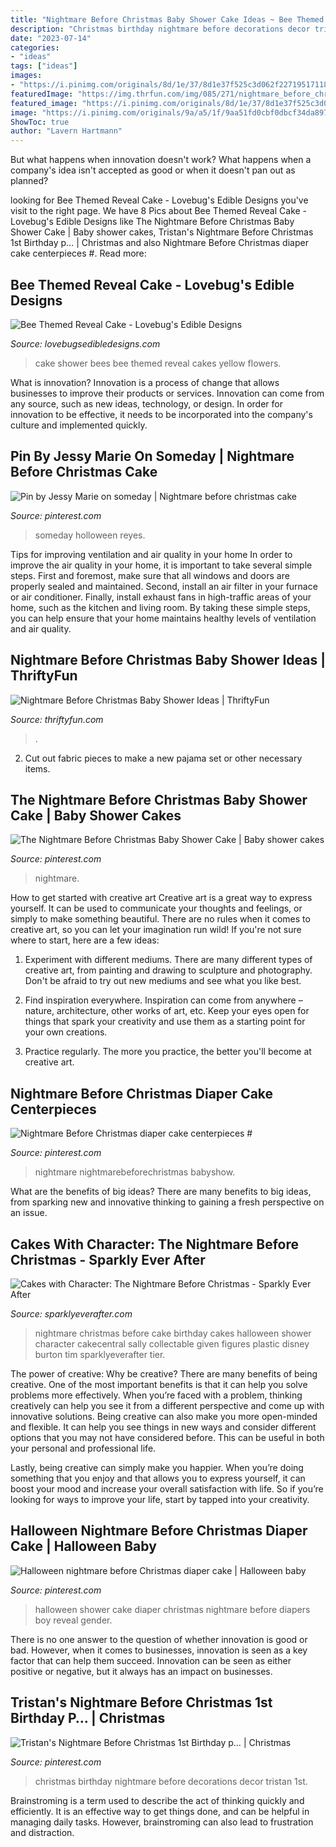```yaml
---
title: "Nightmare Before Christmas Baby Shower Cake Ideas ~ Bee Themed Reveal Cake"
description: "Christmas birthday nightmare before decorations decor tristan 1st"
date: "2023-07-14"
categories:
- "ideas"
tags: ["ideas"]
images:
- "https://i.pinimg.com/originals/8d/1e/37/8d1e37f525c3d062f227195171186bc3.jpg"
featuredImage: "https://img.thrfun.com/img/085/271/nightmare_before_christmas_baby_shower_5_l1.jpg"
featured_image: "https://i.pinimg.com/originals/8d/1e/37/8d1e37f525c3d062f227195171186bc3.jpg"
image: "https://i.pinimg.com/originals/9a/a5/1f/9aa51fd0cbf0dbcf34da897f4cbdd2ca.jpg"
ShowToc: true
author: "Lavern Hartmann"
---
```



But what happens when innovation doesn't work? What happens when a company's idea isn't accepted as good or when it doesn't pan out as planned?

	

		
looking for Bee Themed Reveal Cake - Lovebug&#039;s Edible Designs you've visit to the right page. We have 8 Pics about Bee Themed Reveal Cake - Lovebug&#039;s Edible Designs like The Nightmare Before Christmas Baby Shower Cake | Baby shower cakes, Tristan&#039;s Nightmare Before Christmas 1st Birthday p… | Christmas and also Nightmare Before Christmas diaper cake centerpieces #. Read more:
		
    
## Bee Themed Reveal Cake - Lovebug&#039;s Edible Designs

<img loading=lazy src="http://www.lovebugsedibledesigns.com/wp-content/uploads/2017/02/Baby-Shower-Cake-Bees-1.jpg" onerror="this.onerror=null;this.src='https://tse3.mm.bing.net/th?id=OIP.phi83ZLgr7H5NeFv7bANvAHaJ4&amp;pid=15.1';" alt="Bee Themed Reveal Cake - Lovebug&#039;s Edible Designs">

_Source: lovebugsedibledesigns.com_

>cake shower bees bee themed reveal cakes yellow flowers. 

	

What is innovation?
Innovation is a process of change that allows businesses to improve their products or services. Innovation can come from any source, such as new ideas, technology, or design. In order for innovation to be effective, it needs to be incorporated into the company's culture and implemented quickly.

    
## Pin By Jessy Marie On Someday | Nightmare Before Christmas Cake

<img loading=lazy src="https://i.pinimg.com/originals/3a/67/6b/3a676bb6a4dc9719d8d561620ff6d083.jpg" onerror="this.onerror=null;this.src='https://tse2.mm.bing.net/th?id=OIP.2NW4WfFr1qeanXr_q2IEgAHaLe&amp;pid=15.1';" alt="Pin by Jessy Marie on someday | Nightmare before christmas cake">

_Source: pinterest.com_

>someday holloween reyes. 

	

Tips for improving ventilation and air quality in your home
In order to improve the air quality in your home, it is important to take several simple steps. First and foremost, make sure that all windows and doors are properly sealed and maintained. Second, install an air filter in your furnace or air conditioner. Finally, install exhaust fans in high-traffic areas of your home, such as the kitchen and living room. By taking these simple steps, you can help ensure that your home maintains healthy levels of ventilation and air quality.

    
## Nightmare Before Christmas Baby Shower Ideas | ThriftyFun

<img loading=lazy src="https://img.thrfun.com/img/085/271/nightmare_before_christmas_baby_shower_5_l1.jpg" onerror="this.onerror=null;this.src='https://tse2.mm.bing.net/th?id=OIP.RuM-3urFfYG2oJi-qHorkwHaJr&amp;pid=15.1';" alt="Nightmare Before Christmas Baby Shower Ideas | ThriftyFun">

_Source: thriftyfun.com_

>. 

	

2. Cut out fabric pieces to make a new pajama set or other necessary items.

    
## The Nightmare Before Christmas Baby Shower Cake | Baby Shower Cakes

<img loading=lazy src="https://i.pinimg.com/originals/9a/a5/1f/9aa51fd0cbf0dbcf34da897f4cbdd2ca.jpg" onerror="this.onerror=null;this.src='https://tse4.mm.bing.net/th?id=OIP.3haeZoYD5nzGEOBe60ZnbgHaJ4&amp;pid=15.1';" alt="The Nightmare Before Christmas Baby Shower Cake | Baby shower cakes">

_Source: pinterest.com_

>nightmare. 

	

How to get started with creative art
Creative art is a great way to express yourself. It can be used to communicate your thoughts and feelings, or simply to make something beautiful. There are no rules when it comes to creative art, so you can let your imagination run wild! If you're not sure where to start, here are a few ideas:
1. Experiment with different mediums. There are many different types of creative art, from painting and drawing to sculpture and photography. Don't be afraid to try out new mediums and see what you like best.

2. Find inspiration everywhere. Inspiration can come from anywhere – nature, architecture, other works of art, etc. Keep your eyes open for things that spark your creativity and use them as a starting point for your own creations.

3. Practice regularly. The more you practice, the better you'll become at creative art.

    
## Nightmare Before Christmas Diaper Cake Centerpieces #

<img loading=lazy src="https://i.pinimg.com/736x/91/7a/b4/917ab49b44dbe1648d5be4abd15f0ede.jpg" onerror="this.onerror=null;this.src='https://tse1.mm.bing.net/th?id=OIP.FXEgWpqsQYzZfQtoQS0WhgHaGf&amp;pid=15.1';" alt="Nightmare Before Christmas diaper cake centerpieces #">

_Source: pinterest.com_

>nightmare nightmarebeforechristmas babyshow. 

	

What are the benefits of big ideas?
There are many benefits to big ideas, from sparking new and innovative thinking to gaining a fresh perspective on an issue.

    
## Cakes With Character: The Nightmare Before Christmas - Sparkly Ever After

<img loading=lazy src="https://sparklyeverafter.com/wp-content/uploads/2013/03/20130309-101132.jpg" onerror="this.onerror=null;this.src='https://tse1.mm.bing.net/th?id=OIP.N2cuSLGOyYp9aCBWf48-RgHaLI&amp;pid=15.1';" alt="Cakes with Character: The Nightmare Before Christmas - Sparkly Ever After">

_Source: sparklyeverafter.com_

>nightmare christmas before cake birthday cakes halloween shower character cakecentral sally collectable given figures plastic disney burton tim sparklyeverafter tier. 

	

The power of creative: Why be creative?
There are many benefits of being creative. One of the most important benefits is that it can help you solve problems more effectively. When you’re faced with a problem, thinking creatively can help you see it from a different perspective and come up with innovative solutions.
Being creative can also make you more open-minded and flexible. It can help you see things in new ways and consider different options that you may not have considered before. This can be useful in both your personal and professional life.

Lastly, being creative can simply make you happier. When you’re doing something that you enjoy and that allows you to express yourself, it can boost your mood and increase your overall satisfaction with life. So if you’re looking for ways to improve your life, start by tapped into your creativity.

    
## Halloween Nightmare Before Christmas Diaper Cake | Halloween Baby

<img loading=lazy src="https://i.pinimg.com/originals/8d/1e/37/8d1e37f525c3d062f227195171186bc3.jpg" onerror="this.onerror=null;this.src='https://tse1.mm.bing.net/th?id=OIP.BHt4jeEOvSramJsb1TCXWAHaJ4&amp;pid=15.1';" alt="Halloween nightmare before Christmas diaper cake | Halloween baby">

_Source: pinterest.com_

>halloween shower cake diaper christmas nightmare before diapers boy reveal gender. 

	

There is no one answer to the question of whether innovation is good or bad. However, when it comes to businesses, innovation is seen as a key factor that can help them succeed. Innovation can be seen as either positive or negative, but it always has an impact on businesses.

    
## Tristan&#039;s Nightmare Before Christmas 1st Birthday P… | Christmas

<img loading=lazy src="https://i.pinimg.com/originals/db/fc/91/dbfc91ec31f420e11c0fdd2da2eec914.jpg" onerror="this.onerror=null;this.src='https://tse2.mm.bing.net/th?id=OIP.xRmSkKGc74KCQxx1JcEf1QHaKC&amp;pid=15.1';" alt="Tristan&#039;s Nightmare Before Christmas 1st Birthday p… | Christmas">

_Source: pinterest.com_

>christmas birthday nightmare before decorations decor tristan 1st. 

	

Brainstroming is a term used to describe the act of thinking quickly and efficiently. It is an effective way to get things done, and can be helpful in managing daily tasks. However, brainstroming can also lead to frustration and distraction.

